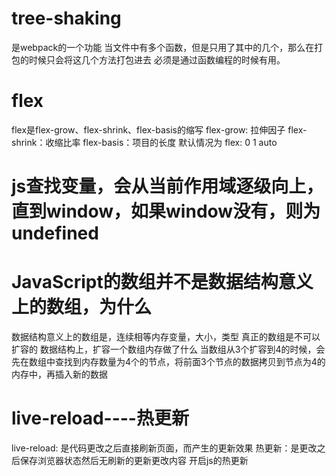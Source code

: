 # tree-shaking

是webpack的一个功能
当文件中有多个函数，但是只用了其中的几个，那么在打包的时候只会将这几个方法打包进去
必须是通过函数编程的时候有用。

# flex

flex是flex-grow、flex-shrink、flex-basis的缩写
flex-grow: 拉伸因子
flex-shrink：收缩比率
flex-basis：项目的长度
默认情况为 flex: 0 1 auto

# js查找变量，会从当前作用域逐级向上，直到window，如果window没有，则为undefined

# JavaScript的数组并不是数据结构意义上的数组，为什么

数据结构意义上的数组是，连续相等内存变量，大小，类型
真正的数组是不可以扩容的
数据结构上，扩容一个数组内存做了什么
当数组从3个扩容到4的时候，会先在数组中查找到内存数量为4个的节点，将前面3个节点的数据拷贝到节点为4的内存中，再插入新的数据

# live-reload----热更新
live-reload: 是代码更改之后直接刷新页面，而产生的更新效果
热更新：是更改之后保存浏览器状态然后无刷新的更新更改内容
开启js的热更新

   

